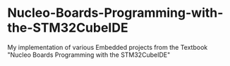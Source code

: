 # Nucleo-Boards-Programming-with-the-STM32CubeIDE
My implementation of various Embedded projects from the Textbook "Nucleo Boards Programming with the STM32CubeIDE"
